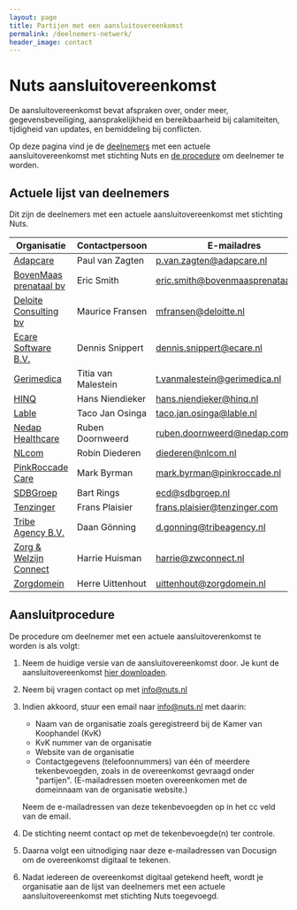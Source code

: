 ```yaml
---
layout: page
title: Partijen met een aansluitovereenkomst
permalink: /deelnemers-netwerk/
header_image: contact
---
```


# Nuts aansluitovereenkomst

De aansluitovereenkomst bevat afspraken over, onder meer, gegevensbeveiliging, aansprakelijkheid en bereikbaarheid 
bij calamiteiten, tijdigheid van updates, en bemiddeling bij conflicten. 

Op deze pagina vind je de [deelnemers](#list) met een actuele aansluitovereenkomst met stichting Nuts en [de procedure](#procedure) om deelnemer te worden.

## <a name="list"></a>Actuele lijst van deelnemers

Dit zijn de deelnemers met een actuele aansluitovereenkomst met stichting Nuts.

|                       Organisatie                          |   Contactpersoon    |                                        E-mailadres                                       |
|------------------------------------------------------------|---------------------|------------------------------------------------------------------------------------------|
| [Adapcare](https://www.adapcare.nl)                        | Paul van Zagten     | <a href="mailto:p.van.zagten@adapcare.nl">p.van.zagten@adapcare.nl</a>                   |
| [BovenMaas prenataal bv](https://bovenmaasprenataal.com/)  | Eric Smith          | <a href="mailto:eric.smith@bovenmaasprenataal.com">eric.smith@bovenmaasprenataal.com</a> |
| [Deloite Consulting bv](https://www2.deloitte.com/nl/nl/services/consulting-deloitte.html)  | Maurice Fransen          | <a href="mailto:mfransen@deloitte.nl">mfransen@deloitte.nl</a> |
| [Ecare Software B.V.](https://ecare.nl)                    | Dennis Snippert     | <a href="mailto:dennis.snippert@ecare.nl">dennis.snippert@ecare.nl</a>                   |
| [Gerimedica](https://www.gerimedica.nl)                    | Titia van Malestein | <a href="mailto:t.vanmalestein@gerimedica.nl">t.vanmalestein@gerimedica.nl</a>           |
| [HINQ](https://hinq.nl/)                                   | Hans Niendieker     | <a href="mailto:hans.niendieker@hinq.nl">hans.niendieker@hinq.nl</a>                     |
| [Lable](https://www.lable.nl)                              | Taco Jan Osinga     | <a href="mailto:taco.jan.osinga@lable.nl">taco.jan.osinga@lable.nl</a>                   |
| [Nedap Healthcare](https://nedap-healthcare.com/)          | Ruben Doornweerd    | <a href="mailto:ruben.doornweerd@nedap.com">ruben.doornweerd@nedap.com</a>               |
| [NLcom](https://www.nlcom.nl/)                             | Robin Diederen      | <a href="mailto:diederen@nlcom.nl">diederen@nlcom.nl</a>                                 |
| [PinkRoccade Care](https://www.pinkroccade-healthcare.nl/) | Mark Byrman         | <a href="mailto:mark.byrman@pinkroccade.nl">mark.byrman@pinkroccade.nl</a>               |
| [SDBGroep](https://www.sdbgroep.nl)                        | Bart Rings          | <a href="mailto:ecd@sdbgroep.nl">ecd@sdbgroep.nl</a>                                     |
| [Tenzinger](https://tenzinger.com/)                        | Frans Plaisier      | <a href="mailto:frans.plaisier@tenzinger.com">frans.plaisier@tenzinger.com</a>           |
| [Tribe Agency B.V.](https://tribeagency.nl/)  | Daan Gönning         | <a href="mailto:d.gonning@tribeagency.nl">d.gonning@tribeagency.nl</a> |
| [Zorg & Welzijn Connect](https://www.zwconnect.nl/)        | Harrie Huisman      | <a href="mailto:harrie@zwconnect.nl">harrie@zwconnect.nl</a>                             |
| [Zorgdomein](https://zorgdomein.com/)                      | Herre Uittenhout    | <a href="mailto:uittenhout@zorgdomein.nl">uittenhout@zorgdomein.nl</a>                   |

## <a name="procedure"></a>Aansluitprocedure

De procedure om deelnemer met een actuele aansluitoverenkomst te worden is als volgt:

1. Neem de huidige versie van de aansluitovereenkomst door. Je kunt de aansluitovereenkomst [hier downloaden](/assets/downloads/aansluitovereenkomst-nuts.pdf).
2. Neem bij vragen contact op met [info@nuts.nl](mailto:info@nuts.nl)
3. Indien akkoord, stuur een email naar [info@nuts.nl](mailto:info@nuts.nl) met daarin: 
      * Naam van de organisatie zoals geregistreerd bij de Kamer van Koophandel (KvK)
      * KvK nummer van de organisatie
      * Website van de organisatie
      * Contactgegevens (telefoonnummers) van één of meerdere tekenbevoegden, zoals in de overeenkomst gevraagd onder "partijen". (E-mailadressen moeten overeenkomen met de domeinnaam van de organisatie website.)

   Neem de e-mailadressen van deze tekenbevoegden op in het cc veld van de email.
4. De stichting neemt contact op met de tekenbevoegde(n) ter controle.
5. Daarna volgt een uitnodiging naar deze e-mailadressen van Docusign om de overeenkomst digitaal te tekenen.
6. Nadat iedereen de overeenkomst digitaal getekend heeft, wordt je organisatie aan de lijst van deelnemers met een actuele aansluitovereenkomst met stichting Nuts toegevoegd.

